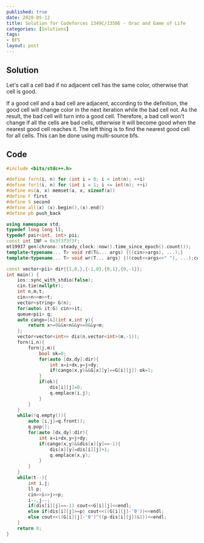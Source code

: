 ```yaml
---
published: true
date: 2020-05-12
title: Solution for Codeforces 1349C/1350E - Orac and Game of Life
categories: [Solutions]
tags:
- BFS
layout: post
---
```

<!--more-->

## Solution

Let's call a cell bad if no adjacent cell has the same color, otherwise that cell is good.

If a good cell and a bad cell are adjacent, according to the definition, the good cell will change color in the next iteration while the bad cell not. As the result, the bad cell will turn into a good cell. Therefore, a bad cell won't change if all the cells are bad cells, otherwise it will become good when the nearest good cell reaches it. The left thing is to find the nearest good cell for all cells. This can be done using multi-source bfs.

## Code

```cpp
#include <bits/stdc++.h>

#define forn(i, n) for (int i = 0; i < int(n); ++i)
#define for1(i, n) for (int i = 1; i <= int(n); ++i)
#define ms(a, x) memset(a, x, sizeof(a))
#define F first
#define S second
#define all(x) (x).begin(),(x).end()
#define pb push_back

using namespace std;
typedef long long ll;
typedef pair<int, int> pii;
const int INF = 0x3f3f3f3f;
mt19937 gen(chrono::steady_clock::now().time_since_epoch().count());
template<typename... T> void rd(T&... args) {((cin>>args), ...);}
template<typename... T> void wr(T... args) {((cout<<args<<" "), ...);cout<<endl;}

const vector<pii> dir{{1,0,},{-1,0},{0,1},{0,-1}};
int main() {
    ios::sync_with_stdio(false);
    cin.tie(nullptr);
    int n,m,t;
    cin>>n>>m>>t;
    vector<string> G(n);
    for(auto& it:G) cin>>it;
    queue<pii> q;
    auto cango=[&](int x,int y){
        return x>=0&&x<n&&y>=0&&y<m;
    };
    vector<vector<int>> dis(n,vector<int>(m,-1));
    forn(i,n){
        forn(j,m){
            bool ok=0;
            for(auto [dx,dy]:dir){
                int x=i+dx,y=j+dy;
                if(cango(x,y)&&G[x][y]==G[i][j]) ok=1;
            }
            if(ok){
                dis[i][j]=0;
                q.emplace(i,j);
            }
        }
    }
    while(!q.empty()){
        auto [i,j]=q.front();
        q.pop();
        for(auto [dx,dy]:dir){
            int x=i+dx,y=j+dy;
            if(cango(x,y)&&dis[x][y]==-1){
                dis[x][y]=dis[i][j]+1;
                q.emplace(x,y);
            }
        }
    }
    while(t--){
        int i,j;
        ll p;
        cin>>i>>j>>p;
        i--,j--;
        if(dis[i][j]==-1) cout<<G[i][j]<<endl;
        else if(dis[i][j]>=p) cout<<((G[i][j]-'0'))<<endl;
        else cout<<((G[i][j]-'0')^((p-dis[i][j])&1))<<endl;
    }
    return 0;
}
```
